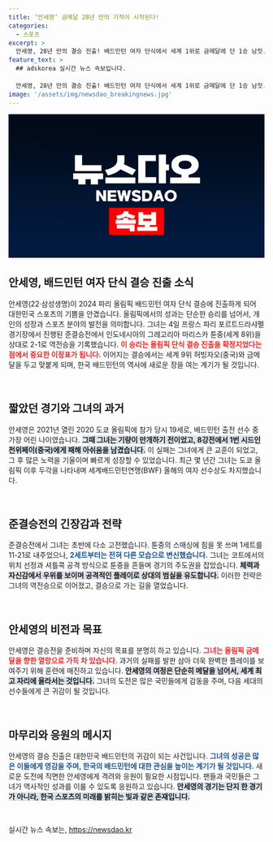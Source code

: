 ```yaml
---
title: ‘안세영’ 금메달 28년 만의 기적이 시작된다!
categories:
  - 스포츠
excerpt: >
  안세영, 28년 만의 결승 진출! 배드민턴 여자 단식에서 세계 1위로 금메달에 단 1승 남짓. 준결승 역전승으로 올림픽 역사 새로 쓰기 직전! 클릭하세요.
feature_text: >
  ## adskorea 실시간 뉴스 속보입니다.

  안세영, 28년 만의 결승 진출! 배드민턴 여자 단식에서 세계 1위로 금메달에 단 1승 남짓. 준결승 역전승으로 올림픽 역사 새로 쓰기 직전! 클릭하세요.
image: '/assets/img/newsdao_breakingnews.jpg'
---
```


<p><img src="/assets/img/newsdao_breakingnews.jpg" alt="adskorea 속보" /></p>

<h2 data-ke-size="size26">안세영, 배드민턴 여자 단식 결승 진출 소식</h2>

<p data-ke-size="size16">안세영(22·삼성생명)이 2024 파리 올림픽 배드민턴 여자 단식 결승에 진출하게 되어 대한민국 스포츠의 기쁨을 안겼습니다. 올림픽에서의 성과는 단순한 승리를 넘어서, 개인의 성장과 스포츠 분야의 발전을 의미합니다. 그녀는 4일 프랑스 파리 포르트드라샤펠 경기장에서 진행된 준결승전에서 인도네시아의 그레고리아 마리스카 툰중(세계 8위)을 상대로 2-1로 역전승을 기록했습니다. <b><span style="color: #ee2323;">이 승리는 올림픽 단식 결승 진출을 확정지었다는 점에서 중요한 이정표가 됩니다.</span></b> 이어지는 결승에서는 세계 9위 허빙자오(중국)와 금메달을 두고 맞붙게 되며, 한국 배드민턴의 역사에 새로운 장을 여는 계기가 될 것입니다.</p>

<p data-ke-size="size16">&nbsp;</p>

<h2 data-ke-size="size26">짧았던 경기와 그녀의 과거</h2>

<p data-ke-size="size16">안세영은 2021년 열린 2020 도쿄 올림픽에 참가 당시 19세로, 배드민턴 출전 선수 중 가장 어린 나이였습니다. <b><span style="background-color: #21538527;">그때 그녀는 기량이 만개하기 전이었고, 8강전에서 1번 시드인 천위페이(중국)에게 패해 아쉬움을 남겼습니다.</span></b> 이 실패는 그녀에게 큰 교훈이 되었고, 그 후 많은 노력을 기울이며 빠르게 성장할 수 있었습니다. 최근 몇 년간 그녀는 도쿄 올림픽 이후 두각을 나타내며 세계배드민턴연맹(BWF) 올해의 여자 선수상도 차지했습니다.</p>

<p data-ke-size="size16">&nbsp;</p>

<h2 data-ke-size="size26">준결승전의 긴장감과 전략</h2>

<p data-ke-size="size16">준결승전에서 그녀는 초반에 다소 고전했습니다. 툰중의 스매싱에 힘을 못 쓰며 1세트를 11-21로 내주었으나, <b><span style="color: #1a5490;">2세트부터는 전혀 다른 모습으로 변신했습니다.</span></b> 그녀는 코트에서의 위치 선정과 셔틀콕 공격 방식으로 툰중을 흔들며 경기의 주도권을 잡았습니다. <b><span style="background-color: #21538527;">체력과 자신감에서 우위를 보이며 공격적인 플레이로 상대의 범실을 유도합니다.</span></b> 이러한 전략은 그녀의 역전승으로 이어졌고, 결승으로 가는 길을 열었습니다.</p>

<p data-ke-size="size16">&nbsp;</p>

<h2 data-ke-size="size26">안세영의 비전과 목표</h2>

<p data-ke-size="size16">안세영은 결승전을 준비하며 자신의 목표를 분명히 하고 있습니다. <b><span style="color: #ee2323;">그녀는 올림픽 금메달을 향한 열망으로 가득 차 있습니다.</span></b> 과거의 실패를 발판 삼아 더욱 완벽한 플레이를 보여주기 위해 훈련에 매진하고 있습니다. <b><span style="background-color: #21538527;">안세영의 여정은 단순히 메달을 넘어서, 세계 최고 자리에 올라서는 것입니다.</span></b> 그녀의 도전은 많은 국민들에게 감동을 주며, 다음 세대의 선수들에게 큰 귀감이 될 것입니다.</p>

<p data-ke-size="size16">&nbsp;</p>

<h2 data-ke-size="size26">마무리와 응원의 메시지</h2>

<p data-ke-size="size16">안세영의 결승 진출은 대한민국 배드민턴의 귀감이 되는 사건입니다. <b><span style="color: #1a5490;">그녀의 성공은 많은 이들에게 영감을 주며, 한국의 배드민턴에 대한 관심을 높이는 계기가 될 것입니다.</span></b> 새로운 도전에 직면한 안세영에게 격려와 응원이 필요한 시점입니다. 팬들과 국민들은 그녀가 역사적인 성과를 이룰 수 있도록 응원하고 있습니다. <b><span style="background-color: #21538527;">안세영의 경기는 단지 한 경기가 아니라, 한국 스포츠의 미래를 밝히는 빛과 같은 존재입니다.</span></b></p>  

<p data-ke-size="size16">&nbsp;</p>
실시간 뉴스 속보는, <a href="https://newsdao.kr" rel="dofollow">https://newsdao.kr</a>


